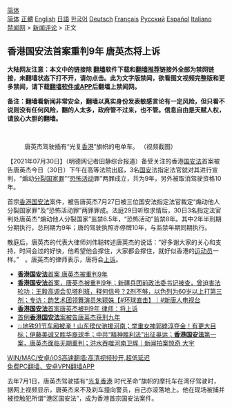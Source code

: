  <!-- 面包屑导航 --> <div class="breadcrumb"><!-- GTranslate: https://gtranslate.io/ -->  <div class="switcher notranslate">  <div class="selected">  <a href="#" onclick="return false;"> 简体</a>  </div>  <div class="option">  <a href="https://www.bannedbook.org" onclick="doGTranslate('zh-CN|zh-CN');jQuery('div.switcher div.selected a').html(jQuery(this).html());return false;" title="简体中文" class="nturl selected"> 简体</a>  <a href="https://www.bannedbook.org/zh-tw/" onclick="doGTranslate('zh-CN|zh-TW');jQuery('div.switcher div.selected a').html(jQuery(this).html());return false;" title="繁體中文" class="nturl"> 正體</a>  <a href="https://www.bannedbook.org/en/" onclick="doGTranslate('zh-CN|en');jQuery('div.switcher div.selected a').html(jQuery(this).html());return false;" title="English" class="nturl"> English</a>  <a href="https://www.bannedbook.org/ja/" onclick="doGTranslate('zh-CN|ja');jQuery('div.switcher div.selected a').html(jQuery(this).html());return false;" title="日本語" class="nturl"> 日語</a>  <a href="https://www.bannedbook.org/ko/" onclick="doGTranslate('zh-CN|ko');jQuery('div.switcher div.selected a').html(jQuery(this).html());return false;" title="한국어" class="nturl"> 한국어</a>  <a href="https://www.bannedbook.org/de/" onclick="doGTranslate('zh-CN|de');jQuery('div.switcher div.selected a').html(jQuery(this).html());return false;" title="Deutsch" class="nturl"> Deutsch</a>  <a href="https://www.bannedbook.org/fr/" onclick="doGTranslate('zh-CN|fr');jQuery('div.switcher div.selected a').html(jQuery(this).html());return false;" title="Français" class="nturl"> Français</a>  <a href="https://www.bannedbook.org/ru/" onclick="doGTranslate('zh-CN|ru');jQuery('div.switcher div.selected a').html(jQuery(this).html());return false;" title="Русский" class="nturl"> Русский</a>  <a href="https://www.bannedbook.org/es/" onclick="doGTranslate('zh-CN|es');jQuery('div.switcher div.selected a').html(jQuery(this).html());return false;" title="Español" class="nturl"> Español</a>  <a href="https://www.bannedbook.org/it/" onclick="doGTranslate('zh-CN|it');jQuery('div.switcher div.selected a').html(jQuery(this).html());return false;" title="Italiano" class="nturl"> Italiano</a>  </div>  </div>      <div class='breadcrumb-sub'><!-- Breadcrumb NavXT 6.3.0 --> <a href="https://www.bannedbook.org/" class="home">禁闻网</a> &gt; <a href="https://www.bannedbook.org/bnews/comments/" class="category">新闻评论</a> &gt; 正文</div></div><h2>香港国安法首案重判9年 唐英杰将上诉</h2> <p class="notice"><b>大陆网友注意：本文中的链接除 <a href="https://github.com/bannedbook/fanqiang" >翻墙</a>软件下载和<a href="https://github.com/killgcd/justmysocks/blob/master/README.md">翻墙推荐</a>链接外全部为禁网链接，未翻墙状态下打不开，请勿点击。此为文字版禁闻，欲看图文视频完整版和更多禁闻，请下载<a href="https://github.com/bannedbook/fanqiang">翻墙软件或APP</a>后翻墙上禁闻网。</p><p>备注：翻墙看新闻非常安全，翻墙以真实身份发表敏感言论有一定风险，但只看不说则没有任何风险，翻的人太多，政府管不过来，也不管。信息自由是天赋人权，请放心大胆的翻墙。</b></p>  <div class="entry"> <br /> <figure><a href="https://i2.wp.com/upload-images-bucket-v64rleca837do.s3.eu-west-1.amazonaws.com/wp-content/uploads/2021/06/23224106/Screen-Shot-2021-06-23-at-18.40.43.png?fit=1714%2C1280&#038;ssl=1" data-caption="唐英杰驾驶插有“光复香港”旗帜的电单车。 （视频截图）"></a><figcaption class="wp-caption-text">唐英杰驾驶插有“光复<a href="https://www.bannedbook.org/bnews/tag/%e9%a6%99%e6%b8%af/" class="st_tag internal_tag" rel="tag" title="标签 香港 下的日志">香港</a>”旗帜的电单车。 （视频截图）</figcaption></figure> <p>【2021年07月30日】（明德网记者田静综合报道）备受关注的香港<a href="https://www.bannedbook.org/bnews/tag/%e5%9b%bd%e5%ae%89%e6%b3%95/" class="st_tag internal_tag" rel="tag" title="标签 国安法 下的日志">国安法</a>首案被告唐英杰今日（30日）下午在高等法院出庭，3名<a href="https://www.bannedbook.org/bnews/tag/%E5%9B%BD%E5%AE%89/" class="st_tag internal_tag" rel="tag" title="标签 国安 下的日志">国安</a>法指定法官就对其进行宣判，“煽动<a href="https://www.bannedbook.org/bnews/tag/%E5%88%86%E8%A3%82%E5%9B%BD%E5%AE%B6%E7%BD%AA/" class="st_tag internal_tag" rel="tag" title="标签 分裂国家罪 下的日志">分裂国家罪</a>”“<a href="https://www.bannedbook.org/bnews/tag/%E6%81%90%E6%80%96%E6%B4%BB%E5%8A%A8/" class="st_tag internal_tag" rel="tag" title="标签 恐怖活动 下的日志">恐怖活动</a>罪”两罪成立，共为9年，另外被取消驾驶资格10年。</p> <p>首宗<a href="https://www.bannedbook.org/bnews/tag/%e9%a6%99%e6%b8%af%e5%9b%bd%e5%ae%89%e6%b3%95/" class="st_tag internal_tag" rel="tag" title="标签 香港国安法 下的日志">香港国安法</a>案件，被告唐英杰7月27日被三位国安法指定法官裁定“煽动他人分裂国家罪”及“恐怖活动罪”两罪罪成。法庭29日听取求情后，30日3名指定法官判处唐英杰“煽动他人分裂国家”监禁6.5年，“恐怖活动”监禁8年。其中2年半刑期分期执行，总刑期为9年；唐的驾驶执照亦停牌10年，与监禁年期同期执行。</p>  <p>散庭后，唐英杰的代表大律师刘伟聪转述唐英杰的说话：”好多谢大家的关心和支持，时间会过的好快，他希望他会撑住，大家都会撑住，就好似香港的<a href="https://www.bannedbook.org/bnews/tag/%E8%BF%90%E5%8A%A8%E5%91%98/" class="st_tag internal_tag" rel="tag" title="标签 运动员 下的日志">运动员</a>一样。”　。唐英杰的律师表示，唐将会<a href="https://www.bannedbook.org/bnews/tag/%E4%B8%8A%E8%AF%89/" class="st_tag internal_tag" rel="tag" title="标签 上诉 下的日志">上诉</a>。</p> <ul class='op-related-articles' title='相关阅读'> <li><a href='https://www.bannedbook.org/bnews/bannedvideo/20210731/1597273.html' target='_blank'><b>香港国安法</b>首案 唐英杰被重判9年</a></li> <li><a href='https://www.bannedbook.org/bnews/bannedvideo/20210730/1597251.html' target='_blank'><b>香港国安法</b>首案，唐英杰被重判9年；新疆兵团前政法委书记被查，曾迫害法轮功；王毅高调会见塔利班，释何信号？2剂不够，以色列为60岁以上打第三剂；专访：韵艺术团领舞演员朱颖姝【#环球直击】｜#新唐人电视台</a></li> <li><a href='https://www.bannedbook.org/bnews/taiwannews/20210730/1597171.html' target='_blank'><b>香港国安法</b>首案唐英杰被判9年 律师：将上诉</a></li> <li><a href='https://www.bannedbook.org/bnews/baitai/20210730/1597156.html' target='_blank'>首例<b>香港国安法</b>案被告唐英杰获刑九年</a></li> <li><a href='https://www.bannedbook.org/bnews/bannedvideo/20210728/1595677.html' target='_blank'>💥地铁91节车厢被淹！山东殡仪驰援河南；举重女神郭婞淳夺金！有更大目标；伊藤美诚又胜华裔球手；中共“精神胜利法”出征奥运；<b>香港国安法</b>第一案，唐英杰面临无期重判；洪水吞噬河南卫辉｜新闻拍案惊奇 大宇</a></li> </ul> <p class="texttj"> <a href="https://github.com/bannedbook/fanqiang/wiki/V2ray%E6%9C%BA%E5%9C%BA" target="_blank">WIN/MAC/安卓/iOS高速翻墙:高清视频秒开,超低延迟</a><br/> <a href="https://github.com/bannedbook/fanqiang/wiki/%E7%A6%81%E9%97%BB%E7%BD%91%E5%AE%89%E5%8D%93%E7%BF%BB%E5%A2%99%E6%96%B0%E9%97%BBAPP" target="_blank">免费PC翻墙、安卓VPN翻墙APP</a></p> <p>去年7月1日，唐英杰驾驶插有“<a href="https://www.bannedbook.org/bnews/tag/%E5%85%89%E5%A4%8D%E9%A6%99%E6%B8%AF/" class="st_tag internal_tag" rel="tag" title="标签 光复香港 下的日志">光复香港</a> 时代革命”旗帜的摩托车在湾仔驾驶时，据网上视频显示，唐英杰来不及刹车撞向警员，自己亦滚落地上。他在现场被捕并被控触犯所谓“港区国安法”，成为香港首宗国安法案件。</p><a name='sharetosocial'></a>  <div style="margin-bottom:5px;padding-bottom:5px;clear:both"> <div id="archive-pix-1" class="banner-ads"> <!-- AuctionX Display platform tag START --> <div id="26318x728x90x621x_ADSLOT2" clicktrack="%%CLICK_URL_ESC%%"></div> <!-- AuctionX Display platform tag END --> </div> <div id="archive-pix-2" class="banner-ads"> <!-- AuctionX Display platform tag START --> <div id="26315x300x250x621x_ADSLOT2" clicktrack="%%CLICK_URL_ESC%%"></div> <!-- AuctionX Display platform tag END --> </div> </div>  <div id="archive-pix-1" class="banner-ads"> <!-- AuctionX Display platform tag START --> <div id="26318x728x90x621x_ADSLOT3" clicktrack="%%CLICK_URL_ESC%%"></div> <!-- AuctionX Display platform tag END --> </div> </div><!--END ENTRY--> 